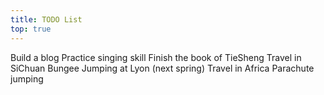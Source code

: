 ```yaml
---
title: TODO List
top: true
---
```


<div class="note default">
  <i class="fa fa-check-square"></i> Build a blog
  <i class="fa fa-check-square"></i> Practice singing skill
  <i class="fa fa-square"></i> Finish the book of TieSheng
  <i class="fa fa-square"></i> Travel in SiChuan
  <i class="fa fa-square"></i> Bungee Jumping at Lyon (next spring)
  <i class="fa fa-square"></i> Travel in Africa
  <i class="fa fa-square"></i> Parachute jumping
</div>
